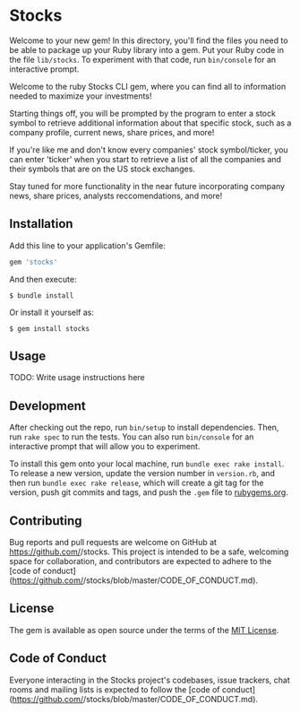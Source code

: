 # Stocks

Welcome to your new gem! In this directory, you'll find the files you need to be able to package up your Ruby library into a gem. Put your Ruby code in the file `lib/stocks`. To experiment with that code, run `bin/console` for an interactive prompt.

Welcome to the ruby Stocks CLI gem, where you can find all to information needed to maximize your investments!

Starting things off, you will be prompted by the program to enter a stock symbol to retrieve additional information about that specific stock, such as a company profile, current news, share prices, and more!

If you're like me and don't know every companies' stock symbol/ticker, you can enter 'ticker' when you start to retrieve a list of all the companies and their symbols that are on the US stock exchanges.

Stay tuned for more functionality in the near future incorporating company news, share prices, analysts reccomendations, and more!

## Installation

Add this line to your application's Gemfile:

```ruby
gem 'stocks'
```

And then execute:

    $ bundle install

Or install it yourself as:

    $ gem install stocks

## Usage

TODO: Write usage instructions here

## Development

After checking out the repo, run `bin/setup` to install dependencies. Then, run `rake spec` to run the tests. You can also run `bin/console` for an interactive prompt that will allow you to experiment.

To install this gem onto your local machine, run `bundle exec rake install`. To release a new version, update the version number in `version.rb`, and then run `bundle exec rake release`, which will create a git tag for the version, push git commits and tags, and push the `.gem` file to [rubygems.org](https://rubygems.org).

## Contributing

Bug reports and pull requests are welcome on GitHub at https://github.com/<github username>/stocks. This project is intended to be a safe, welcoming space for collaboration, and contributors are expected to adhere to the [code of conduct](https://github.com/<github username>/stocks/blob/master/CODE_OF_CONDUCT.md).


## License

The gem is available as open source under the terms of the [MIT License](https://opensource.org/licenses/MIT).

## Code of Conduct

Everyone interacting in the Stocks project's codebases, issue trackers, chat rooms and mailing lists is expected to follow the [code of conduct](https://github.com/<github username>/stocks/blob/master/CODE_OF_CONDUCT.md).
